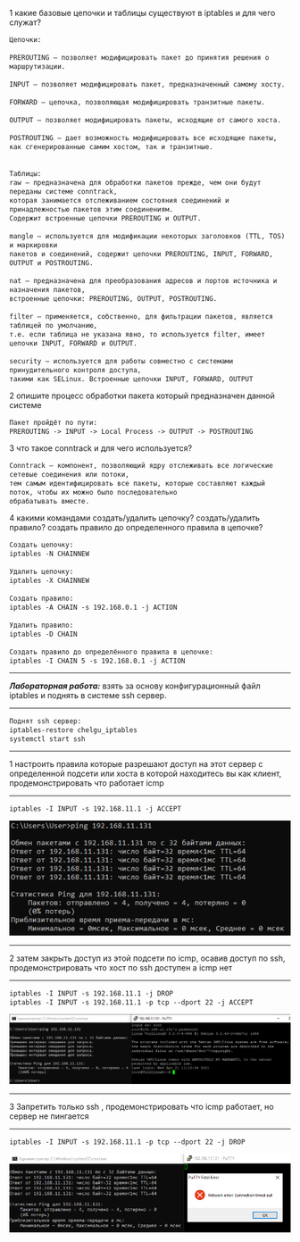 1 какие базовые цепочки и таблицы существуют в iptables и для чего служат?
```
Цепочки:

PREROUTING – позволяет модифицировать пакет до принятия решения о маршрутизации.

INPUT – позволяет модифицировать пакет, предназначенный самому хосту.

FORWARD – цепочка, позволяющая модифицировать транзитные пакеты.

OUTPUT – позволяет модифицировать пакеты, исходящие от самого хоста.

POSTROUTING – дает возможность модифицировать все исходящие пакеты,
как сгенерированные самим хостом, так и транзитные.


Таблицы:
raw – предназначена для обработки пакетов прежде, чем они будут переданы системе conntrack,
которая занимается отслеживанием состояния соединений и принадлежностью пакетов этим соединениям.
Содержит встроенные цепочки PREROUTING и OUTPUT.

mangle – используется для модификации некоторых заголовков (TTL, TOS) и маркировки
пакетов и соединений, содержит цепочки PREROUTING, INPUT, FORWARD, OUTPUT и POSTROUTING.

nat – предназначена для преобразования адресов и портов источника и назначения пакетов,
встроенные цепочки: PREROUTING, OUTPUT, POSTROUTING.

filter – применяется, собственно, для фильтрации пакетов, является таблицей по умолчанию,
т.е. если таблица не указана явно, то используется filter, имеет цепочки INPUT, FORWARD и OUTPUT.

security – используется для работы совместно с системами принудительного контроля доступа,
такими как SELinux. Встроенные цепочки INPUT, FORWARD, OUTPUT
```
2 опишите процесс обработки пакета который предназначен данной системе
```
Пакет пройдёт по пути:
PREROUTING -> INPUT -> Local Process -> OUTPUT -> POSTROUTING
```
3 что такое conntrack и для чего используется?
```
Conntrack – компонент, позволяющий ядру отслеживать все логические сетевые соединения или потоки,
тем самым идентифицировать все пакеты, которые составляют каждый поток, чтобы их можно было последовательно
обрабатывать вместе.
```
4 какими командами создать/удалить цепочку? создать/удалить правило? создать правило до определенного правила в цепочке?
```
Создать цепочку:
iptables -N CHAINNEW

Удалить цепочку:
iptables -X CHAINNEW

Создать правило:
iptables -A CHAIN -s 192.168.0.1 -j ACTION

Удалить правило:
iptables -D CHAIN

Создать правило до определённого правила в цепочке:
iptables -I CHAIN 5 -s 192.168.0.1 -j ACTION
```
***
***Лабораторная работа:***
взять за основу конфигурационный файл iptables и поднять в системе ssh сервер.
***
```
Поднят ssh сервер:
iptables-restore chelgu_iptables
systemctl start ssh
```
***
1 настроить правила которые разрешают доступ на этот сервер с определенной подсети или хоста в которой находитесь вы как клиент, продемонстрировать что работает icmp
***
```
iptables -I INPUT -s 192.168.11.1 -j ACCEPT
```
![dem1](dem1.PNG?raw=true)
***
2 затем закрыть доступ из этой подсети по icmp, осавив доступ по ssh, продемонстрировать что хост по ssh доступен а icmp нет
***
```
iptables -I INPUT -s 192.168.11.1 -j DROP
iptables -I INPUT -s 192.168.11.1 -p tcp --dport 22 -j ACCEPT
```
![dem2](dem2.PNG?raw=true)
***
3 Запретить только ssh , продемонстрировать что icmp работает, но сервер не пингается
***
```
iptables -I INPUT -s 192.168.11.1 -p tcp --dport 22 -j DROP
```
![dem3](dem3.PNG?raw=true)
